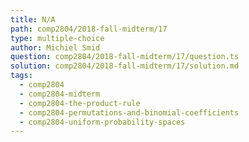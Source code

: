 ```yaml
---
title: N/A
path: comp2804/2018-fall-midterm/17
type: multiple-choice
author: Michiel Smid
question: comp2804/2018-fall-midterm/17/question.ts
solution: comp2804/2018-fall-midterm/17/solution.md
tags:
  - comp2804
  - comp2804-midterm
  - comp2804-the-product-rule
  - comp2804-permutations-and-binomial-coefficients
  - comp2804-uniform-probability-spaces
---
```


